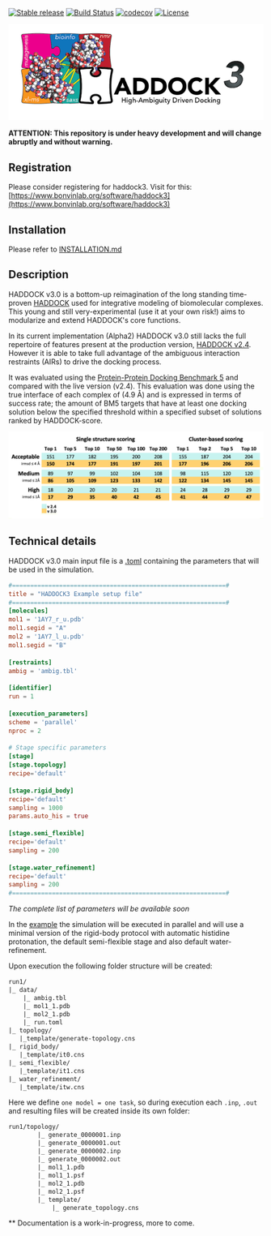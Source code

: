 [![Stable release](https://badgen.net/badge/release/3.0.a2/orange)](https://github.com/haddocking/haddock3/releases)
[![Build Status](http://alembick.science.uu.nl:8080/buildStatus/icon?job=haddock3%2Fmaster)](http://alembick.science.uu.nl:8080/job/haddock3/job/master/)
[![codecov](https://codecov.io/gh/haddocking/haddock3/branch/master/graph/badge.svg?token=K2UshyxoRu)](https://codecov.io/gh/haddocking/haddock3)
[![License](https://img.shields.io/github/license/haddocking/haddock3?color=blue)](https://github.com/haddocking/haddock3/blob/master/LICENSE)

![HADDOCK3](docs/media/HADDOCK3-logo.png)


**ATTENTION: This repository is under heavy development and will change abruptly and without warning.**

## Registration

Please consider registering for haddock3. Visit for this: [https://www.bonvinlab.org/software/haddock3](https://www.bonvinlab.org/software/haddock3)

## Installation

Please refer to [INSTALLATION.md](INSTALLATION.md)

## Description

HADDOCK v3.0 is a bottom-up reimagination of the long standing time-proven [HADDOCK](http://www.bonvinlab.org/software) used for integrative modeling of biomolecular complexes.
This young and still very-experimental (use it at your own risk!) aims to modularize and extend HADDOCK's core functions.

In its current implementation (Alpha2) HADDOCK v3.0 still lacks the full repertoire of features present at the production version, [HADDOCK v2.4](https://wenmr.science.uu.nl/haddock2.4/).
However it is able to take full advantage of the ambiguous interaction restraints (AIRs) to drive the docking process.

It was evaluated using the [Protein-Protein Docking Benchmark 5](https://github.com/haddocking/BM5-clean) and compared with the live version (v2.4).
This evaluation was done using the true interface of each complex of (4.9 Å) and is expressed in terms of success rate; the amount of BM5 targets that have at least one docking solution below the specified threshold within a specified subset of solutions ranked by HADDOCK-score.

![BM5](docs/media/haddock3-0-0-alpha2-BM5.png)


## Technical details
HADDOCK v3.0 main input file is a [.toml](https://github.com/toml-lang/toml) containing the parameters that will be used in the simulation.

```toml
#===========================================================#
title = "HADDOCK3 Example setup file"
#===========================================================#
[molecules]
mol1 = '1AY7_r_u.pdb'
mol1.segid = "A"
mol2 = '1AY7_l_u.pdb'
mol1.segid = "B"

[restraints]
ambig = 'ambig.tbl'

[identifier]
run = 1

[execution_parameters]
scheme = 'parallel'
nproc = 2

# Stage specific parameters
[stage]
[stage.topology]
recipe='default'

[stage.rigid_body]
recipe='default'
sampling = 1000
params.auto_his = true

[stage.semi_flexible]
recipe='default'
sampling = 200

[stage.water_refinement]
recipe='default'
sampling = 200
#===========================================================#
```

*The complete list of parameters will be available soon* 

In the [example](examples/protein-protein) the simulation will be executed in parallel and will use a minimal version of the rigid-body protocol with automatic histidine protonation, the default semi-flexible stage and also default water-refinement.

Upon execution the following folder structure will be created:

```
run1/
|_ data/
    |_ ambig.tbl
    |_ mol1_1.pdb
    |_ mol2_1.pdb
    |_ run.toml
|_ topology/
   |_template/generate-topology.cns
|_ rigid_body/
   |_template/it0.cns
|_ semi_flexible/
   |_template/it1.cns
|_ water_refinement/
   |_template/itw.cns
```

Here we define `one model = one task`, so during execution each `.inp`, `.out` and resulting files will be created 
inside its own folder:

```
run1/topology/
        |_ generate_0000001.inp
        |_ generate_0000001.out
        |_ generate_0000002.inp
        |_ generate_0000002.out
        |_ mol1_1.pdb
        |_ mol1_1.psf
        |_ mol2_1.pdb
        |_ mol2_1.psf
        |_ template/
            |_ generate_topology.cns
```


** Documentation is a work-in-progress, more to come.
